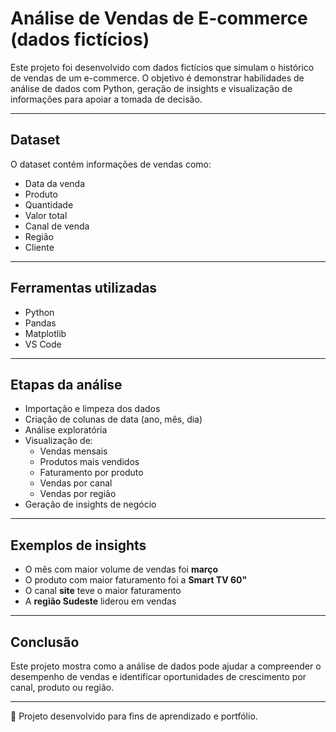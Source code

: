 # Análise de Vendas de E-commerce (dados fictícios)

Este projeto foi desenvolvido com dados fictícios que simulam o histórico de vendas de um e-commerce. O objetivo é demonstrar habilidades de análise de dados com Python, geração de insights e visualização de informações para apoiar a tomada de decisão.

---

## Dataset

O dataset contém informações de vendas como:

- Data da venda  
- Produto  
- Quantidade  
- Valor total  
- Canal de venda  
- Região  
- Cliente  

---

## Ferramentas utilizadas

- Python  
- Pandas  
- Matplotlib  
- VS Code  

---

## Etapas da análise

- Importação e limpeza dos dados  
- Criação de colunas de data (ano, mês, dia)  
- Análise exploratória  
- Visualização de:
  - Vendas mensais  
  - Produtos mais vendidos  
  - Faturamento por produto  
  - Vendas por canal  
  - Vendas por região  
- Geração de insights de negócio  

---

## Exemplos de insights

- O mês com maior volume de vendas foi **março**  
- O produto com maior faturamento foi a **Smart TV 60"**  
- O canal **site** teve o maior faturamento  
- A **região Sudeste** liderou em vendas  

---

##  Conclusão

Este projeto mostra como a análise de dados pode ajudar a compreender o desempenho de vendas e identificar oportunidades de crescimento por canal, produto ou região.

---

🔗 Projeto desenvolvido para fins de aprendizado e portfólio.